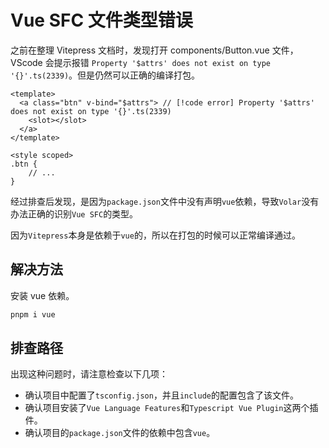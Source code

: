 # Vue SFC 文件类型错误

之前在整理 Vitepress 文档时，发现打开 components/Button.vue 文件，VScode 会提示报错 `Property '$attrs' does not exist on type '{}'.ts(2339)`。但是仍然可以正确的编译打包。

```vue
<template>
  <a class="btn" v-bind="$attrs"> // [!code error] Property '$attrs' does not exist on type '{}'.ts(2339)
    <slot></slot>
  </a>
</template>

<style scoped>
.btn {
    // ...
}
```

经过排查后发现，是因为`package.json`文件中没有声明`vue`依赖，导致`Volar`没有办法正确的识别`Vue SFC`的类型。

因为`Vitepress`本身是依赖于`vue`的，所以在打包的时候可以正常编译通过。

## 解决方法

安装 vue 依赖。

```bash
pnpm i vue
```

## 排查路径

出现这种问题时，请注意检查以下几项：

+ 确认项目中配置了`tsconfig.json`，并且`include`的配置包含了该文件。
+ 确认项目安装了`Vue Language Features`和`Typescript Vue Plugin`这两个插件。
+ 确认项目的`package.json`文件的依赖中包含`vue`。